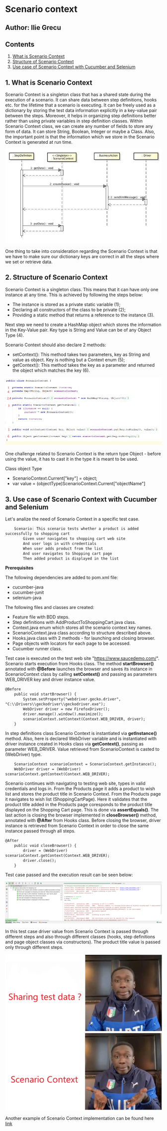 # Scenario context

Author: Ilie Grecu
---

## Contents
1. [What is Scenario Context](#1-what-is-scenario-context)
2. [Structure of Scenario Context](#2-structure-of-scenario-context)
3. [Use case of Scenario Context with Cucumber and Selenium](#3-use-case-of-scenario-context-with-cucumber-and-selenium)

## 1. What is Scenario Context

Scenario Context is a singleton class that has a shared state during the execution of a scenario. It can share data between 
step definitions, hooks etc. for the lifetime that a scenario is executing. It can be freely used as a dictionary by storing 
the test data information explicitly in a key-value pair between the steps. Moreover, it helps in organizing step definitions 
better rather than using private variables in step definition classes. Within Scenario Context class, we can create any 
number of fields to store any form of data. It can store String, Boolean, Integer or maybe a Class. Also, the important 
point is that the information which we store in the Scenario Context is generated at run time. 

![img.png](resources/scenarioContextSchema.png)

One thing to take into consideration regarding the Scenario Context is that we have to make sure our dictionary keys are 
correct in all the steps where we set or retrieve data.

## 2. Structure of Scenario Context

Scenario Context is a singleton class. This means that it can have only one instance at any time. This is achieved by following 
the steps below:
- The instance is stored as a private static variable (1);
- Declaring all constructors of the class to be private (2);
- Providing a static method that returns a reference to the instance (3).

Next step we need to create a HashMap object which stores the information in the Key-Value pair. Key type is String 
and Value can be of any Object Type (4).

Scenario Context should also declare 2 methods:
- setContext(): This method takes two parameters, key as String and value as object. Key is nothing but a Context enum (5);
- getContext(): This method takes the key as a parameter and returned the object which matches the key (6).

![img.png](resources/scenarioContextClass.png)

One challenge related to Scenario Context is the return type Object - before using the value, it has to cast it in the 
type it is meant to be used. 

Class object Type
- ScenarioContext.Current["key"] = object;
- var value = (objectType)ScenarioContext.Current["objectName"]

## 3. Use case of Scenario Context with Cucumber and Selenium

Let's analize the need of Scenario Context in a specific test case.

```code
    Scenario: This scenario tests whether a product is added successfully to shopping cart
    	Given user navigates to shopping cart web site
    	And user logs in with credentials
    	When user adds product from the list
    	And user navigates to Shopping cart page
    	Then added product is displayed in the list
```

**Prerequisites**

The following dependencies are added to pom.xml file:
- cucumber-java
- cucumber-junit
- selenium-java

The following files and classes are created:
- Feature file with BDD steps.
- Step definitions with AddProductToShoppingCart.java class.
- Context.java enum which stores all the scenario context key names.
- ScenarioContext.java class according to structure described above.
- Hooks.java class with 2 methods - for launching and closing browser.
- Page objects with locators for each page to be accessed.
- Cucumber runner class.

Test case is executed on the test web site "https://www.saucedemo.com/".
Scenario starts execution from Hooks class. The method **startBrowser()** annotated with **@Before** launches the browser and
saves its instance in ScenarioContext class by calling **setContext()** and passing as parameters WEB_DRIVER key and driver 
instance value.  

```code
@Before
    public void startBrowser() {
        System.setProperty("webdriver.gecko.driver", "C:\\Drivers\\geckodriver\\geckodriver.exe");
        WebDriver driver = new FirefoxDriver();
        driver.manage().window().maximize();
        scenarioContext.setContext(Context.WEB_DRIVER, driver);
    }
```

In step definitions class Scenario Context is instantiated via **getInstance()** method. Also, here is declared WebDriver variable
and is instantiated with driver instance created in Hooks class via **getContext()**, passing as parameter WEB_DRIVER. 
Value retrieved from ScenarioContext is casted to (WebDriver) type.

```code
    ScenarioContext scenarioContext = ScenarioContext.getInstance();
    WebDriver driver = (WebDriver) scenarioContext.getContext(Context.WEB_DRIVER);
```

Scenario continues with navigating to testing web site, types in valid credentials and logs in. From the Products page it 
adds a product to wish list and stores the product title in Scenario Context. From the Products page it navigates to wish
list (ShoppingCartPage). Here it validates that the product title added in the Products page coresponds to the product 
title displayed on the Shopping Cart page. This is done via **assertEquals()**.
The last action is closing the browser implemented in **closeBrowser()** method, annotated with **@After** from Hooks class.
Before closing the browser, driver instance is retrieved from Scenario Context in order to close the same instance passed 
through all steps.

```code
@After
    public void closeBrowser() {
        driver = (WebDriver) scenarioContext.getContext(Context.WEB_DRIVER);
        driver.close();
    }
```

Test case passed and the execution result can be seen below:

![img.png](resources/executionResult.png)

In this test case driver value from Scenario Context is passed through different steps and also through different classes
(hooks, step definitions and page object classes via constructors).
The product title value is passed only through different steps.

![img.png](resources/scenarioContextMem.png)

Another example of Scenario Context implementation can be found here [link](https://toolsqa.com/rest-assured/share-scenario-context/)